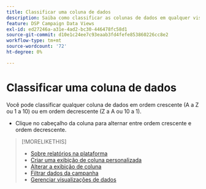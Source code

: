 ```yaml
---
title: Classificar uma coluna de dados
description: Saiba como classificar as colunas de dados em qualquer visualização de gerenciamento de campanha.
feature: DSP Campaign Data Views
exl-id: ed27246a-a31e-4ad2-bc30-446478fc58d1
source-git-commit: d10e1c24ee7c93eaab3fd4fefe853860226cc8e2
workflow-type: tm+mt
source-wordcount: '72'
ht-degree: 0%

---
```


# Classificar uma coluna de dados

Você pode classificar qualquer coluna de dados em ordem crescente (A a Z ou 1 a 10) ou em ordem decrescente (Z a A ou 10 a 1).

* Clique no cabeçalho da coluna para alternar entre ordem crescente e ordem decrescente.

>[!MORELIKETHIS]
>
>* [Sobre relatórios na plataforma](campaign-reports-about.md)
>* [Criar uma exibição de coluna personalizada](column-view-create.md)
>* [Alterar a exibição de coluna](column-view-change.md)
>* [Filtrar dados da campanha](campaign-data-filter.md)
>* [Gerenciar visualizações de dados](campaign-data-visualization-manage.md)


